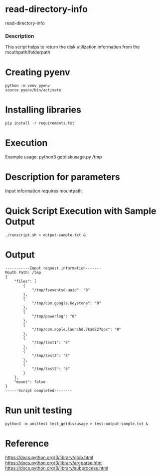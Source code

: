 # read-directory-info
read-directory-info

### Description

This script helps to return the disk utilization information from the mouthpath/folderpath



# Creating pyenv

```
python -m venv pyenv
source pyenv/bin/activate
```

# Installing libraries

```
pip install -r requirements.txt
```


# Execution

Example usage: 
python3 getdiskusage.py /tmp

# Description for parameters
Input information requires mountpath


# Quick Script Execution with Sample Output

```
./runscript.sh > output-sample.txt &
```

# Output
```
-----------Input request information-------
Mouth Path: /tmp
{
    "files": [
        {
            "/tmp/fseventsd-uuid": "8"
        },
        {
            "/tmp/com.google.Keystone": "0"
        },
        {
            "/tmp/powerlog": "0"
        },
        {
            "/tmp/com.apple.launchd.7ka0E27qoc": "0"
        },
        {
            "/tmp/test1": "8"
        },
        {
            "/tmp/test3": "8"
        },
        {
            "/tmp/test2": "8"
        }
    ],
    "mount": false
}
------Script completed--------
```

# Run unit testing 
```
python3 -m unittest test_getdiskusage > test-output-sample.txt &
```


# Reference

https://docs.python.org/3/library/glob.html
https://docs.python.org/3/library/argparse.html
https://docs.python.org/3/library/subprocess.html







